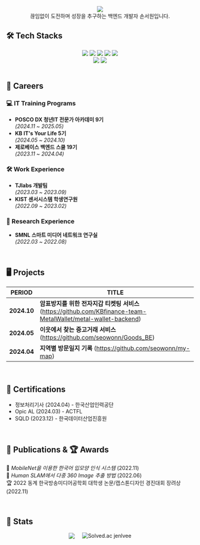 <div align="center">
  <img src="https://capsule-render.vercel.app/api?type=waving&color=adff2f&height=180&text=Seowon's%20Github&animation=fadeIn&fontColor=ffffff&fontSize=50" />
</div>

<div align="center">
  끊임없이 도전하며 성장을 추구하는 백엔드 개발자 손서원입니다.
</div>


## 🛠️ Tech Stacks

<div align="center">
  <img src="https://img.shields.io/badge/Java-007396?style=flat&logo=Java&logoColor=white">
  <img src="https://img.shields.io/badge/MySQL-4479A1?style=flat&logo=MySQL&logoColor=white">
  <img src="https://img.shields.io/badge/Spring-6DB33F?style=flat&logo=Spring&logoColor=white">
  <img src="https://img.shields.io/badge/Spring Boot-6DB33F?style=flat&logo=Spring Boot&logoColor=white">
  <img src="https://img.shields.io/badge/Python-3766AB?style=flat-square&logo=Python&logoColor=white"/>
  <br />
  <img src="https://img.shields.io/badge/HTML5-E34F26?style=flat&logo=HTML5&logoColor=white">
  <img src="https://img.shields.io/badge/Vue.js-4FC08D?style=flat&logo=Vue.js&logoColor=white">
</div>

<br>

## 🏢 Careers

### 💻 IT Training Programs
- **POSCO DX 청년IT 전문가 아카데미 9기**  
  *(2024.11 ~ 2025.05)*  
- **KB IT's Your Life 5기**  
  *(2024.05 ~ 2024.10)*  
- **제로베이스 백엔드 스쿨 19기**  
  *(2023.11 ~ 2024.04)*  

### 🛠 Work Experience
- **TJlabs 개발팀**  
  *(2023.03 ~ 2023.09)*  
- **KIST 센서시스템 학생연구원**  
  *(2022.09 ~ 2023.02)*  

### 🧪 Research Experience
- **SMNL 스마트 미디어 네트워크 연구실**  
  *(2022.03 ~ 2022.08)*  

<br>

## 🖥️ Projects  

| PERIOD          | TITLE                                                                                                                  |
| --------------- | --------------------------------------------------------------------------------------------------------------------------------------------------- |
| **2024.10** | **암표방지를 위한 전자지갑 티켓팅 서비스** (https://github.com/KBfinance-team-MetalWallet/metal-wallet-backend) |
| **2024.05** | **이웃에서 찾는 중고거래 서비스** (https://github.com/seowonn/Goods_BE)               |
| **2024.04** | **지역별 방문일지 기록** (https://github.com/seowonn/my-map)               |

<br>

## 📜 Certifications

- 정보처리기사 (2024.04) -  한국산업인력공단
- Opic AL (2024.03) - ACTFL
- SQLD (2023.12) - 한국데이터산업진흥원  

<br>

## 📄 Publications & 🏆 Awards

📄 *MobileNet을 이용한 한국어 입모양 인식 시스템* (2022.11)  
📄 *Human SLAM에서 다중 360 Image 추출 방법* (2022.06)  
🏆 2022 동계 한국방송미디어공학회 대학생 논문/캡스톤디자인 경진대회 장려상 (2022.11) 

<br>

## 🏅 Stats  

<div align="center" style="display: flex; justify-content: center; align-items: center; gap: 20px;">
  <img src="https://github-readme-stats.vercel.app/api?username=seowonn&show_icons=true&theme=merko" />
  <img src="http://mazassumnida.wtf/api/v2/generate_badge?boj=jenlvee" alt="Solved.ac jenlvee" />
</div>


